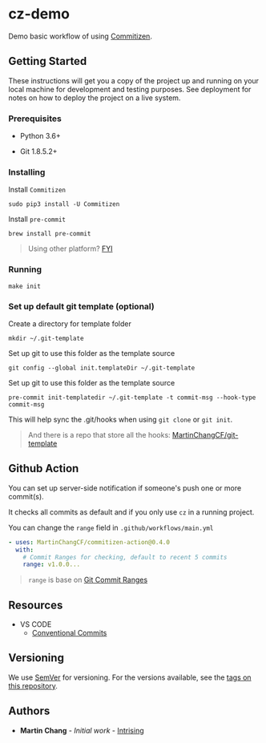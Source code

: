 # cz-demo

Demo basic workflow of using [Commitizen](https://commitizen-tools.github.io/commitizen/).

## Getting Started

These instructions will get you a copy of the project up and running on your local machine for development and testing purposes. See deployment for notes on how to deploy the project on a live system.

### Prerequisites

- Python 3.6+

- Git 1.8.5.2+

### Installing

Install `Commitizen`

```shell
sudo pip3 install -U Commitizen
```

Install `pre-commit`

```shell
brew install pre-commit
```

> Using other platform? [FYI](https://pre-commit.com/#installation)

### Running

```shell
make init
```

### Set up default git template (optional)

Create a directory for template folder

```shell
mkdir ~/.git-template
```

Set up git to use this folder as the template source

```shell
git config --global init.templateDir ~/.git-template
```

Set up git to use this folder as the template source

```shell
pre-commit init-templatedir ~/.git-template -t commit-msg --hook-type commit-msg
```

This will help sync the .git/hooks when using `git clone` or `git init`.

> And there is a repo that store all the hooks: [MartinChangCF/git-template](https://github.com/MartinChangCF/git-template)

## Github Action

You can set up server-side notification if someone's push one or more commit(s).

It checks all commits as default and if you only use `cz` in a running project.

You can change the `range` field in `.github/workflows/main.yml`

```yaml
- uses: MartinChangCF/commitizen-action@0.4.0
  with:
    # Commit Ranges for checking, default to recent 5 commits
    range: v1.0.0...
```

> `range` is base on [Git Commit Ranges](https://git-scm.com/book/en/v2/Git-Tools-Revision-Selection#_commit_ranges)

## Resources

- VS CODE
  - [Conventional Commits](https://marketplace.visualstudio.com/items?itemName=vivaxy.vscode-conventional-commits)

## Versioning

We use [SemVer](http://semver.org/) for versioning. For the versions available, see the [tags on this repository](https://github.com/your/project/tags). 

## Authors

- **Martin Chang** - *Initial work* - [Intrising](https://github.com/MartinChangCF)